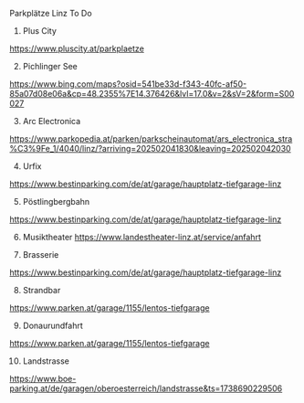 Parkplätze Linz To Do 

 

1. Plus City  

 https://www.pluscity.at/parkplaetze

 

2. Pichlinger See 

https://www.bing.com/maps?osid=541be33d-f343-40fc-af50-85a07d08e06a&cp=48.2355%7E14.376426&lvl=17.0&v=2&sV=2&form=S00027

 

3. Arc Electronica 


https://www.parkopedia.at/parken/parkscheinautomat/ars_electronica_stra%C3%9Fe_1/4040/linz/?arriving=202502041830&leaving=202502042030 

 

 

4. Urfix 

https://www.bestinparking.com/de/at/garage/hauptplatz-tiefgarage-linz

 

 

5. Pöstlingbergbahn 

https://www.bestinparking.com/de/at/garage/hauptplatz-tiefgarage-linz

 

 

6. Musiktheater 
https://www.landestheater-linz.at/service/anfahrt

 

7. Brasserie 

https://www.bestinparking.com/de/at/garage/hauptplatz-tiefgarage-linz

 

8. Strandbar 

 https://www.parken.at/garage/1155/lentos-tiefgarage

 

9. Donaurundfahrt 

https://www.parken.at/garage/1155/lentos-tiefgarage

 

10. Landstrasse 

https://www.boe-parking.at/de/garagen/oberoesterreich/landstrasse&ts=1738690229506
